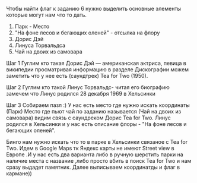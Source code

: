 Чтобы найти флаг к заданию 6 нужно выделить основные элементы которые могут нам что то дать.
1.  Парк - Место
2. "На фоне лесов и бегающих оленей" - отсылка на флору 
3. Дорис Дэй
4. Линуса Торвальдса
5. Чай на двоих из самовара

Шаг 1 
Гуглим кто такая  Дорис Дэй — американская актриса, певица  в википедии просматривая информацию в разделе Дискографии можем заметить что у нее есть (саундтрек) Tea for Two (1950).

Шаг 2 
Гуглим кто такой Линус Торвальдс- читая его биографию замечем что Линус родился 28 декабря 1969 в Хельсинки

Шаг 3 
Собираем пазл :)
 У нас есть место где нужно искать координаты (Парк) 
 Место где пьют чай по заданию называется (Чай на двоих из самовара) видим связь с саундреком Дорис Tea for Two.
 Линус родился в Хельсинки и у нас есть описание флоры - "На фоне лесов и бегающих оленей".
 
 Бинго нам нужно искать что то в парке в Хельсинки связаное с Tea for Two.
 Идем в Google Maps тк Яндекс карты не имеют  Street view  в Европе .И у нас есть два варианта либо в ручную шерстить парки на наличие места с название ,либо просто вбить в поиск Tea for Two и нам сразу выдадет памятник.
 Далее выписываем координатды и флаг в кармане))